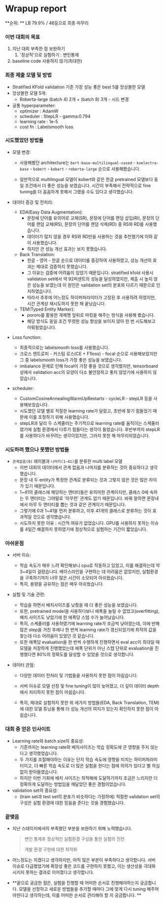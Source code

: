 # Wrapup report

**순위: ** LB 79.9% / 46등으로 최종 마무리



### 이번 대회의 목표

1. 지난 대회 부족한 점 보완하기
	1. '정상적'으로 실험하기 : 변인통제
2. baseline code 사용하지 않기(최대한)



### 최종 제출 모델 및 방법

- Stratified KFold validation 기준 가장 성능 좋은 best 5를 앙상블한 모델
- 앙상블한 모델 5개:
	- Roberta-large (batch 4) 2개 + (batch 8) 3개 - 시드 변경
- 공통 hyperparameter:
	- optimizer : AdamW
	- scheduler : StepLR - gamma:0.794
	- learning rate : 1e-5
	- cost fn : Labelsmooth loss



### 시도했었던 방법들

- 모델 변경:

	- 사용해봤던 architecture는 `bert-base-multilingual-cased` - `koelectra-base` - `kobert` - `kobart` - `roberta-large` 순으로 사용해봤습니다. 

	- 일반적으로 multilingual 모델이 kobert와 같은 한글 pretrained 모델보다 동일 조건에서 더 좋은 성능을 보였습니다. 시간이 부족해서 전략적으로 fine tuning을 더 꼼꼼하게 못해서 그랬을 수도 있다고 생각했습니다.

		

- 데이터 증강 및 전처리:

	- EDA(Easy Data Augmentation):
		- 문장에 단어를 유의어로 교체(SR), 문장에 단어를 랜덤 삽입(RI), 문장의 단어를 랜덤 교체(RS), 문장의 단어를 랜덤 삭제(RD) 중 RS와 RD를 사용했습니다.
		- 데이터가 많지 않을 경우 RS와 RD만을 사용하는 것을 추천했기에 이와 같이 사용했습니다.
		- 하지만 큰 성능 개선 효과는 보지 못했습니다.
	- Back Translation: 
		- 한글 - 영어 - 한글 순으로 데이터를 증강하여 사용하였고, 성능 개선의 효과는 제대로 검증하지 못했습니다. 
		- 그 이유는 검증에 어려움이 있었기 때문입니다. stratified kfold 사용시 validation set에서 약 92퍼센트의 성능을 달성하였지만, 제출 시 높지 않은 성능을 보였는데 이 원인은 validation set의 분포와 다르기 때문으로 인지하였습니다. 
		- 따라서 추후에 어느정도 하이퍼파라미터가 고정된 후 사용하려 하였지만, 시간 관계상 재시도하지 못한 채 끝났습니다. 
	- TEM(Typed Entity Marker):
		- pororo를 활용한 개체명 앞뒤로 마킹을 해주는 방식을 사용해 봤습니다. 
		- 해당 방식도 동일 조건 뚜렷한 성능 향상을 보이지 않아 한 번 시도해보고 미뤄뒀었습니다. 

- Loss function:

	- 최종적으로는 labelsmooth loss를 사용했습니다. 
	- 크로스 엔트로피 - 커스텀 로스(CE + F1loss) - focal 순으로 사용해보았지만 그 중 labelsmooth loss가 가장 좋은 성능을 보였습니다. 
	- imbalance 문제로 인해 focal이 가장 좋을 것으로 생각했지만, tensorboard 상에서 validation acc의 모양이 다소 불안정하고 좋지 않았기에 사용하지 않았습니다. 

- scheduler:

	- CustomCosineAnnealingWarmUpRestarts - cycleLR - stepLR 등을 사용해보았습니다. 
	- 시도했던 모델 별로 적절한 learning rate가 달랐고, 초반에 찾기 힘들었기 때문에 이를 조정하기 위해 사용했습니다. 
	- stepLR과 달리 두 스케줄러는 주기적으로 learning rate를 움직이는 스케줄러였기에 실험 환경에서 다루기 힘들다는 생각이 들었습니다. 후반부까지 stepLR를 사용하다가 바꾸려는 생각이었지만, 그러지 못한 채 마무리되었습니다. 



### 시도하려 했으나 못했던 방법들

- `관계없음(0)` 레이블과 `나머지(1~41)`를 분류한 multi label 모델
	- 이번 대회의 데이터에서 관계 없음과 나머지를 분류하는 것이 중요하다고 생각했습니다. 
	- 문장 내 두 entity가 특정한 관계로 분류되는 것과 그렇지 않은 것은 많은 차이가 있기 때문입니다. 
	- 1~41의 클래스에 해당하는 엔터티들은 유의미한 관계이지만, 클래스 0에 속하는 두 엔터티는 그야말로 '아무런' 관계도 없기 때문입니다. 바꿔 말하면 문장내에서 아무 두 엔터티를 뽑는 것과 같은 관계이기 때문입니다.
	- 그렇기에 0과 1~41을 먼저 분류하고, 이후 41개의 클래스로 분류하는 것이 효과적일 것으로 생각했습니다. 
	- 시도하지 못한 이유 : 시간적 여유가 없었습니다. GPU를 사용하지 못하는 이슈를 4일간 해결하지 못하였기에 정상적으로 실험하는 기간이 짧았습니다. 



### 아쉬운점

- 서버 이슈:

	- 학습 속도가 매우 느려 확인해보니 cpu로 작동하고 있었고, 이를 해결하는데 약 3~4일이 걸렸습니다. 베이스라인을 구현하는 데 어려움은 없었지만, 실험환경을 구축하기까지 너무 많은 시간이 소모되어 아쉬웠습니다. 
	- 특히, 용량을 공유하는 점은 매우 아쉬웠습니다. 

- 실험 및 기술 관련:

	- 학습을 하면서 배치사이즈를 낮췄을 때 더 좋은 성능을 보였습니다. 
	- 또한, pretrained model을 사용하다보니 에폭을 늘릴 수 없었고(overfitting), 배치 사이즈도 낮았기에 한 에폭당 스텝 수가 늘어났습니다. 
	- 특히, 스케줄러를 사용하였기에 learning rate가 조금씩 낮아졌는데, 이에 반해 많은 step을 거친 후에나 한 번씩 learning rate가 갱신되었기에 최적의 값을 찾는데 다소 어려움이 있었던 것 같습니다. 
	- 또한 에폭당 evaluation을 한 번씩 수행하게 진행하면서 eval acc이 최대일 때 모델을 저장하게 진행했었는데 에폭 단위가 아닌 스텝 단위로 evaluation을 진행했다면 80%의 정확도를 달성할 수 있었을 것으로 생각합니다. 

- 데이터 관점:

	- 다양한 데이터 전처리 및 기법들을 사용하지 못한 점이 아쉽습니다. 

	- 서버 이슈로 모델 선정 및 fine tuning이 많이 늦어졌고, 더 깊이 데이터 depth에서 처리하지 못한 점이 아쉽습니다. 

	- 특히, 제대로 실험하지 못한 위 세가지 방법들(EDA, Back Translation, TEM)에 대한 모델 튜닝을 통해 더 성능 개선의 여지가 있는지 확인하지 못한 점이 아쉽습니다. 

		

### 대회 중 얻은 인사이트

- Learning rate와 batch size의 중요성:
	- 기존까지는 learning rate와 배치사이즈는 학습 정확도에 큰 영향을 주지 않는다고 생각했었습니다. 
	- 두 가지를 조절해야하는 이유는 단지 학습 속도에 영향을 미치는 하이퍼파라미터이고, 더 빠른 학습 속도로 더 많은 실험을 한다는 점에 의의가 있다고 별 의심없이 받아들였습니다. 
	- 하지만 이번 기회에 배치 사이즈는 최적해에 도달하기까지 조금은 느리지만 더 정확하게 도달하는 방법임을 깨달았던 좋은 경험이었습니다.
- validation set의 중요성:
	- (train set과 test set의 분포가 비슷하다는 가정하에) 적절한 validation set의 구성은 실험 환경에 대한 믿음을 준다는 것을 경험했습니다. 



### 끝맺음

- 지난 스테이지에서의 부족했던 부분을 보완하기 위해 노력했습니다. 

	> 변인 통제후 정상적인 실험환경 구성을 통한 실험의 진전
	>
	> 개발 환경 구현에 대한 최적화

- 어느정도는 지켰다고 생각하지만, 아직 많은 부분이 부족하다고 생각합니다. 서버 이슈로 다급했었기에 확장성 좋은 코드를 구현하지 못했고, 이는 생산성을 극대화 시키지 못하는 결과로 이어졌다고 생각합니다. 
- **끝으로 궁금한 점은, 실험을 진행할 때 어떠한 순서로 진행해야하는지 궁금합니다. 모델을 선정하고 새로운 방법들을 추가할 때마다 그에 맞게 다시 tuning 해주어야한다고 생각하는데, 이를 어떠한 순서로 관리해야 할 지 궁금합니다. **

